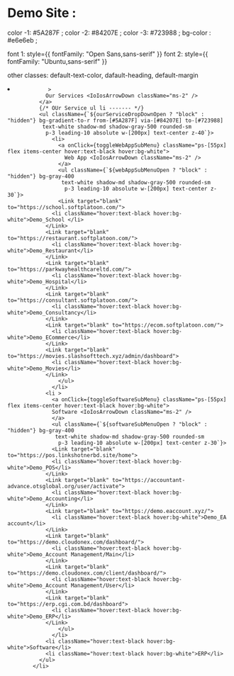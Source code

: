 # Demo Site : 

color -1: #5A287F ;
color -2: #84207E ;
color -3: #723988 ;
bg-color : #e6e6eb ;

font 1: style={{ fontFamily: "Open Sans,sans-serif" }}
font 2:  style={{ fontFamily: "Ubuntu,sans-serif" }} 

other classes: 
default-text-color,
dafault-heading,
default-margin 



<li>
              <a
                onClick={toggleOurServiceDropDown}
                className="md:p-4 py-2 uppercase hover:text-blue-500 flex items-center relative"
                
              >
                Our Services <IoIosArrowDown className="ms-2" />
              </a>
              {/* OUr Service ul li ------- */}
              <ul className={`${ourServiceDropDownOpen ? "block" : "hidden"} bg-gradient-to-r from-[#5A287F] via-[#84207E] to-[#723988]
               text-white shadow-md shadow-gray-500 rounded-sm
                p-3 leading-10 absolute w-[200px] text-center z-40`}>
                  <li>
                    <a onClick={toggleWebAppSubMenu} className="ps-[55px] flex items-center hover:text-black hover:bg-white">
                      Web App <IoIosArrowDown className="ms-2" />
                    </a>
                    <ul className={`${webAppSubMenuOpen ? "block" : "hidden"} bg-gray-400
                     text-white shadow-md shadow-gray-500 rounded-sm
                      p-3 leading-10 absolute w-[200px] text-center z-30`}>
                    <Link target="blank" to="https://school.softplatoon.com/">
                  <li className="hover:text-black hover:bg-white">Demo_School </li>
                </Link>
                <Link target="blank" to="https://restaurant.softplatoon.com/">
                  <li className="hover:text-black hover:bg-white">Demo_Restaurant</li>
                </Link>
                <Link target="blank" to="https://parkwayhealthcareltd.com/">
                  <li className="hover:text-black hover:bg-white">Demo_Hospital</li>
                </Link>
                <Link target="blank" to="https://consultant.softplatoon.com/">
                  <li className="hover:text-black hover:bg-white">Demo_Consultancy</li>
                </Link>
                <Link target="blank" to="https://ecom.softplatoon.com/">
                  <li className="hover:text-black hover:bg-white">Demo_ECommerce</li>
                </Link>
                <Link target="blank" to="https://movies.slashsofttech.xyz/admin/dashboard">
                  <li className="hover:text-black hover:bg-white">Demo_Movies</li>
                </Link>
                    </ul>
                  </li>
                <li >
                  <a onClick={toggleSoftwareSubMenu} className="ps-[55px] flex items-center hover:text-black hover:bg-white">
                  Software <IoIosArrowDown className="ms-2" />
                  </a>
                  <ul className={`${softwareSubMenuOpen ? "block" : "hidden"} bg-gray-400
                   text-white shadow-md shadow-gray-500 rounded-sm
                    p-3 leading-10 absolute w-[200px] text-center z-30`}>
                  <Link target="blank" to="https://pos.linkshotnerbd.site/home">
                  <li className="hover:text-black hover:bg-white">Demo_POS</li>
                </Link>
                <Link target="blank" to="https://accountant-advance.otsglobal.org/user/activate">
                  <li className="hover:text-black hover:bg-white">Demo_Accounting</li>
                </Link>
                <Link target="blank" to="https://demo.eaccount.xyz/">
                  <li className="hover:text-black hover:bg-white">Demo_EA account</li>
                </Link>
                <Link target="blank" to="https://demo.cloudonex.com/dashboard/">
                  <li className="hover:text-black hover:bg-white">Demo_Account Management/Main</li>
                </Link>
                <Link target="blank" to="https://demo.cloudonex.com/client/dashboard/">
                  <li className="hover:text-black hover:bg-white">Demo_Account Management/User</li>
                </Link>
                <Link target="blank" to="https://erp.cgi.com.bd/dashboard">
                  <li className="hover:text-black hover:bg-white">Demo_ERP</li>
                </Link>
                    </ul>
                  </li>
                <li className="hover:text-black hover:bg-white">Software</li>
                <li className="hover:text-black hover:bg-white">ERP</li>
              </ul>
            </li>



